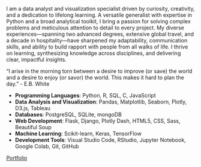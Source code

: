 I am a data analyst and visualization specialist driven by curiosity, creativity, and a dedication to lifelong learning. A versatile generalist with expertise in Python and a broad analytical toolkit, I bring a passion for solving complex problems and meticulous attention to detail to every project. My diverse experiences—spanning two advanced degrees, extensive global travel, and a decade in hospitality—have sharpened my adaptability, communication skills, and ability to build rapport with people from all walks of life. I thrive on learning, synthesizing knowledge across disciplines, and delivering clear, impactful insights.

“I arise in the morning torn between a desire to improve (or save) the world and a desire to enjoy (or savor) the world. This makes it hard to plan the day.” - E.B. White

- **Programming Languages**: Python, R, SQL, C, JavaScript
- **Data Analysis and Visualization**: Pandas, Matplotlib, Seaborn, Plotly, D3.js, Tableau
- **Databases**: PostgreSQL, SQLite, mongoDB
- **Web Development**: Flask, Django, Plotly Dash, HTML5, CSS, Sass, Beautiful Soup
- **Machine Learning**: Scikit-learn, Keras, TensorFlow
- **Development Tools**: Visual Studio Code, RStudio, Jupyter Notebook, Google Colab, Git, GitHub

<a href="https://johbry17.github.io/portfolio/index.html" target="_blank">Portfolio</a>


<!--
**johbry17/johbry17** is a ✨ _special_ ✨ repository because its `README.md` (this file) appears on your GitHub profile.

Here are some ideas to get you started:

- 🔭 I’m currently working on ...
- 🌱 I’m currently learning ...
- 👯 I’m looking to collaborate on ...
- 🤔 I’m looking for help with ...
- 💬 Ask me about ...
- 📫 How to reach me: ...
- 😄 Pronouns: ...
- ⚡ Fun fact: ...
-->
